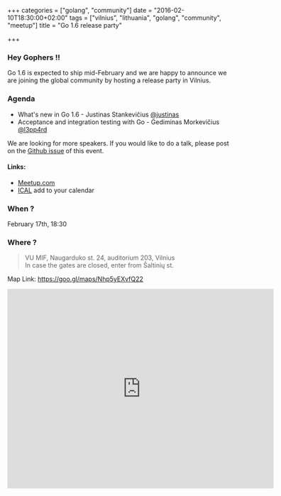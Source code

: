 +++
categories = ["golang", "community"]
date = "2016-02-10T18:30:00+02:00"
tags = ["vilnius", "lithuania", "golang", "community", "meetup"]
title = "Go 1.6 release party"

+++

### Hey Gophers !!

Go 1.6 is expected to ship mid-February
and we are happy to announce we are joining
the global community by hosting a release party in Vilnius.

### Agenda

* What's new in Go 1.6 - Justinas Stankevičius [@justinas](https://twitter.com/justinas)
* Acceptance and integration testing with Go - Gediminas Morkevičius
  [@l3pp4rd](https://twitter.com/l3pp4rd)

We are looking for more speakers. If you would like to do a talk,
please post on the
[Github issue](https://github.com/vilniusgolang/website/issues/4) of this event.

#### Links:
 - [Meetup.com](http://www.meetup.com/Vilnius-Golang/events/228751719/)
 - [ICAL](webcal://www.meetup.com/Vilnius-Golang/events/ical) add to your calendar

### When ?

February 17th, 18:30

### Where ?

> VU MIF, Naugarduko st. 24, auditorium 203, Vilnius  
> In case the gates are closed, enter from Šaltinių st.

Map Link: https://goo.gl/maps/Nhp5yEXvfQ22

<iframe src="https://www.google.com/maps/embed?pb=!1m18!1m12!1m3!1d2306.961879269887!2d25.271682815888962!3d54.67509928027892!2m3!1f0!2f0!3f0!3m2!1i1024!2i768!4f13.1!3m3!1m2!1s0x46dd946db549699f%3A0xc50ce545ac33a4ff!2sMatematikos+ir+informatikos+fakultetas%2C+VU!5e0!3m2!1slt!2sus!4v1455012854316" width="600" height="450" frameborder="0" style="border:0" allowfullscreen></iframe>
